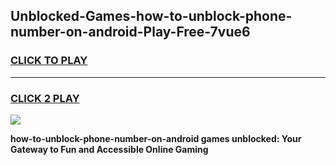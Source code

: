 
## Unblocked-Games-how-to-unblock-phone-number-on-android-Play-Free-7vue6
<h3>
<a href="https://premium76.site?title=how-to-unblock-phone-number-on-android&ref=21A">CLICK TO PLAY</a></h3>
<hr>

<h3>
<a href="https://premium76.site?title=how-to-unblock-phone-number-on-android&ref=21A">CLICK 2 PLAY</a>
  
</h3>

<a href="https://premium76.site?title=how-to-unblock-phone-number-on-android&ref=21A"><img src="https://clearcache.store/games.png"></a>


**how-to-unblock-phone-number-on-android games unblocked: Your Gateway to Fun and Accessible Online Gaming**
